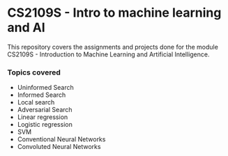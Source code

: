 # CS2109S - Intro to machine learning and AI
This repository covers the assignments and projects done for the module CS2109S - Introduction to Machine Learning and Artificial Intelligence.

### Topics covered
- Uninformed Search
- Informed Search
- Local search
- Adversarial Search
- Linear regression
- Logistic regression
- SVM
- Conventional Neural Networks
- Convoluted Neural Networks
